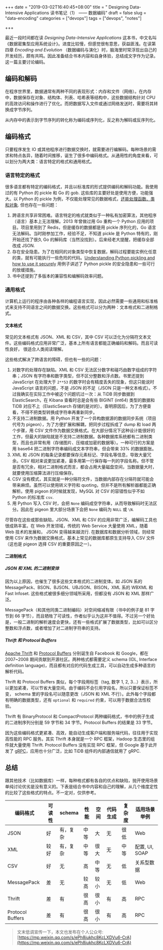 +++
date = "2019-03-02T16:40:45+08:00"
title = " Designing Data-Intensive Applications 读书笔记（1） —— 数据编码"
draft = false
slug = "data-encoding"
categories = ["devops"]
tags = ["devops", "notes"]

+++

最近一段时间都在读 *Designing Data-Intensive Applications* 这本书，中文名叫《数据密集型应用系统设计》。进度比较慢，但感觉很有意思，获益匪浅。在读第四章 *Encoding and Evolution* （数据编码与演化）时，脑海里时常浮现出自己的开发经历，颇有共鸣。因此准备结合书本内容和自身体验，总结成文字作为记录。这一篇主要讨论编码。

## 编码和解码

在程序世界里，数据通常有两种不同的表现形式：内存和文件（网络）。在内存中，数据保存在对象、结构体、列表、哈希表等结构中，这些数据结构针对 CPU 的高效访问和操作进行了优化。而把数据写入文件或通过网络发送时，需要将其转换成字节序列。

从内存中的表示到字节序列的转化称为编码或序列化，反之称为解码或反序列化。

<!--more-->

## 编码格式

只要程序发生 IO 或其他程序进行数据交换时，就需要进行编解码。每种场景的需求和特点各异，随着时间推移，诞生了很多中编码格式。从通用性的角度来看，可以划分为两大类：语言特定的格式和通用格式。

### 语言特定的格式

很多语言都有特定的编码格式，并且以标准库的形式提供编码和解码功能。我使用过的有 Python 的 pickle 和 Go 的 gob. 这些库的主要好处是使用方便，功能强大。以 Python 的 pickle 为例，不仅能处理常见的数据格式，[还能处理函数、类和对象](https://docs.python.org/3/library/pickle.html#what-can-be-pickled-and-unpickled). 但也存在一些问题：

1. 跨语言共享非常困难。语言特定的格式就类似于一种私有加密算法，其他程序（语言）基本上无法理解。2013 年曾做过用 Go 重构一个 Python 应用的项目。项目里用到了 Redis，但是缓存的数据都是用 pickle 序列化的，Go 语言无法解码。当时刚参加工作，经验不足，不知道 pickle 是 Python 特有的，刚开始还找了很久 Go 的解码库（当然没找到）。后来经老大提醒，把缓存全部改成 JSON.
2. 存在安全隐患。为了在相同的对象类型中恢复数据，解码过程要能实例化任意的类，就有可能执行一些危险的代码。[Understanding Python pickling and how to use it securely](https://www.synopsys.com/blogs/software-security/python-pickling/) 用例子讲述了 Python pickle 的安全隐患和一些可行的放缓措施。
3. 书中还提到了多版本的兼容性和编解码效率问题。

### 通用格式

计算机上运行的程序由各种各样的编程语言实现，因此必然需要一些通用和标准格式来支持不同语言之间的数据交换。这些格式可以分为两种：文本格式和二进制格式。

#### 文本格式

常见的文本格式有 JSON、XML 和 CSV，其中 CSV 可以泛化为分隔符文本文件。这些编码格式应用非常广泛，基本上所有语言都能正确编码和解码。而且可读性良好， 很适合人类阅读理解。

这些格式解决了跨语言的障碍，但也有一些的问题：

1. 对数字的处理存在缺陷。XML 和 CSV 无法区分数字和碰巧由数字组成的字符串；JSON 有字符串和数字类型，但不区分整数和浮点数。书里还提到 JavaScript 在处理大于 `2**53` 的数字时会有精度丢失的现象，但这只能说时 JavaScript 语言的问题，不是 JSON 的不足（JSON 只是一种文本格式）。不过我确实在实际工作中被这个问题坑过一次：从 TiDB 同步数据到 ElasticSearch，在 Kibana 查看时总是会有些 BIGINT (int64) 类型的数据和 TiDB 对应不上（ElasticSearch 存储的是对的）。查明原因后，为了方便查看，不得不把类型转换成字符串再重新同步。
2. 不支持二进制数据。用 Python 开发了一个异构数据源的数据同步系统（项目代号为 pigeon），为了方便扩展和解耦，把同步过程拆成了 dump 和 load 两个步骤，用 CSV 文件作为数据交换格式。在大部分情况下这种设计能很好的工作，但最大的缺陷就是不支持二进制数据。各种数据库系统都有二进制类型，而且也非常有用（存储图片、压缩或加密的数据等）。一种可行的方案是用 base64 把二进制字符串编码成文本字符串，但会带来 33% 的数据膨胀。
3. XML 和 JSON 的每条记录都要保存元素标记、字段名等信息，导致大量冗余。CSV 相对来说更加紧凑，最多用第一行保存每一列的字段名称。但不管是否有冗余，相对二进制格式而言，都会占用大量磁盘空间，当数据量大时，就要使用压缩算法进行压缩保存。
4. CSV 没有模式，其实就是一种分隔符文件，当数据内部存在分隔符就可能会带来麻烦。虽然可以使用转义字符和 quoting，但并不是所有解析器都能正确解析。使用 pigeon 的时候就发现，MySQL 对 CSV 的容错性似乎不如 Python 的标准库 `csv`.
4. 用 Python 写入 CSV 时，会把 `None` 编码成空字符串，从而导致解码时无法区分。因此在 pigeon 里大部分场景下会把 `None` 编码为 `NULL` 或 `\N`.

尽管存在这些或那些缺陷，JSON、XML 和 CSV 的应用非常广泛，编解码工具也很成熟丰富。在 Web 开发领域，传统的 Web Service 大量使用 XML，随着 Web 技术的发展和， JSON 变得越来越流行. 在数据库和数据分析领域，则经常使用 CSV 来作为数据交换格式，基本上常见的数据库都原生支持导入 CSV 文件（这也是 pigeon 选择 CSV 的重要原因之一）。

#### 二进制格式

##### JSON 和 XML 的二进制变体

因为以上原因，也催生了很多这些文本格式的二进制变体。如 JSON 系的 MessagePack、BSON、BJSON、UBJSON、BISON，XML 系的 WBXML 和 Fast Infoset. 这些格式被很多细分领域所采用，但都没有 JSON 和 XML 那样广泛。

MessagePack（和其他同类二进制编码）对空间缩减有限（书中的例子是 81 字节到 66 字节），而且牺牲了可读性，作者似乎认为这并不值得。不过另一个好处是，一般二进制的解析速度会更快，还有一些格式扩展了数据类型，比如可以区分整数和浮点数，或者增加了对二进制字符串的支持。

##### Thrift 和 Protocol Buffers

[Apache Thrift](https://thrift.apache.org/) 和 [Protocol Buffers](https://developers.google.com/protocol-buffers/) 分别诞生自 Facebook 和 Google，都在 2007~2008 期间贡献到开源社区。两种格式都需要定义 schema (IDL, Interface definition language)，而且都有对应的代码生成工具，可以自动生成多种语言的解析代码。

Thrift 和 Protocol Buffers 类似，每个字段用标签（tag, 数字 1, 2, 3...）表示，所以更加紧凑，可以节省大量空间。由于编码不会引用字段名，所以只要保证标签不变， schema 里的字段名可以随意更改（JSON 和 XML 不行）。此外每个字段都有明确的数据类型，还有 `optional` 和 `required` 约束，可以用于数据合法性校验。

Thrift 有 BinaryProtocol 和 CompactProtocol 两种编码格式，书中的例子生成的二进制序列分别是 59 字节和 34 字节。Protocol Buffers 的结果是 33 字节。

因为这些编码格式更紧凑、高效，能自动生成客户端和服务端代码，往往用于实现高性能的 RPC 服务。其实 Thrift 本身就是一个 RPC 框架，Hadoop 生态里的组件就大量使用 Thrift. Protocol Buffers 没有实现 RPC 框架，但 Google 基于此开发了 [gRPC](https://grpc.io/)，应用也十分广泛，比如 TiDB 组件的内部通信就用了 gRPC.

## 总结

跟其他技术（比如数据库）一样，每种格式都有各自的优点和缺陷，抛开使用场景单纯讨论优劣是没有意义的。下表是结合书中内容和自己的理解，从几个维度定性的比较了这些格式的特点。不一定对，仅供参考。

编码格式 | 可读性 | schema | 性能 | 空间 | 代码生成 | 复杂度 | 适用场景举例
----|----|----|----|----|----|----|----
JSON | 好 | 有，复杂 | 中等 | 大 | 无 | 很低 | Web
XML | 较好 | 有，复杂 | 中等 | 很大 | 无 | 中等 | 配置, UI, SOAP
CSV | 好 | 无 | 高 | 中等 | 无 | 低 | 关系型数据
MessagePack | 差 | 无 | 较高 | 较小 | 无 | 低 | Web
Thrift |差|有|很高|很小|有|高|RPC
Protocol Buffers |差|有|很高|很小|有|高|RPC

> 文末低调宣传一下，本文也发布在个人公众号: [https://mp.weixin.qq.com/s/ePh8jukhc8KcLXDVu6-CrA](https://mp.weixin.qq.com/s/ePh8jukhc8KcLXDVu6-CrA)
